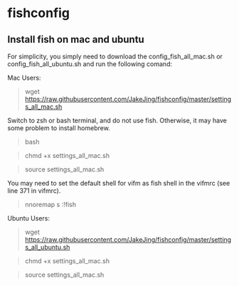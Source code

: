 # fishconfig

## Install fish on mac and ubuntu

For simplicity, you simply need to download the config_fish_all_mac.sh or config_fish_all_ubuntu.sh and run the following comand:

Mac Users:

> wget https://raw.githubusercontent.com/JakeJing/fishconfig/master/settings_all_mac.sh

Switch to zsh or bash terminal, and do not use fish. Otherwise, it may have some problem to install homebrew.

> bash

> chmd +x settings_all_mac.sh

> source settings_all_mac.sh

You may need to set the default shell for vifm as fish shell in the vifmrc (see line 371 in vifmrc).

> nnoremap s :!fish<cr>

Ubuntu Users:

> wget https://raw.githubusercontent.com/JakeJing/fishconfig/master/settings_all_ubuntu.sh

> chmd +x settings_all_mac.sh

> source settings_all_mac.sh
